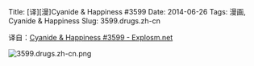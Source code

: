 Title: [译][漫]Cyanide & Happiness #3599
Date: 2014-06-26
Tags: 漫画, Cyanide & Happiness
Slug: 3599.drugs.zh-cn

译自：[Cyanide & Happiness #3599 - Explosm.net](http://explosm.net/comics/3599/)


![3599.drugs.zh-cn.png](/static/images/comics/3599.drugs.zh-cn.png)




